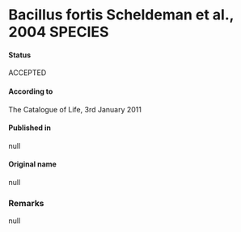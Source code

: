 Bacillus fortis Scheldeman et al., 2004 SPECIES
=======

#### Status
ACCEPTED

#### According to
The Catalogue of Life, 3rd January 2011

#### Published in
null

#### Original name
null

### Remarks
null